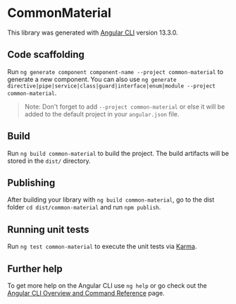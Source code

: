 # CommonMaterial

This library was generated with [Angular CLI](https://github.com/angular/angular-cli) version 13.3.0.

## Code scaffolding

Run `ng generate component component-name --project common-material` to generate a new component. You can also use `ng generate directive|pipe|service|class|guard|interface|enum|module --project common-material`.
> Note: Don't forget to add `--project common-material` or else it will be added to the default project in your `angular.json` file. 

## Build

Run `ng build common-material` to build the project. The build artifacts will be stored in the `dist/` directory.

## Publishing

After building your library with `ng build common-material`, go to the dist folder `cd dist/common-material` and run `npm publish`.

## Running unit tests

Run `ng test common-material` to execute the unit tests via [Karma](https://karma-runner.github.io).

## Further help

To get more help on the Angular CLI use `ng help` or go check out the [Angular CLI Overview and Command Reference](https://angular.io/cli) page.
